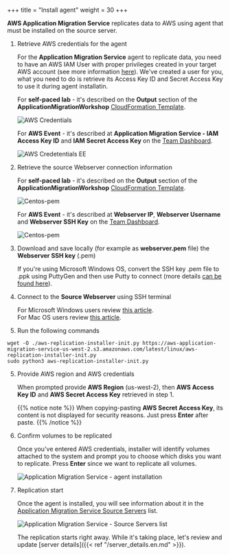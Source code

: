 +++
title = "Install agent"
weight = 30
+++

**AWS Application Migration Service** replicates data to AWS using agent that must be installed on the source server.

1. Retrieve AWS credentials for the agent

    For the **Application Migration Service** agent to replicate data, you need to have an AWS IAM User with proper privileges created in your target AWS account (see more information <a href="https://docs.aws.amazon.com/mgn/latest/ug/credentials.html">here</a>). We've created a user for you, what you need to do is retrieve its Access Key ID and Secret Access Key to use it during agent installatin.

    For **self-paced lab** - it's described on the **Output** section of the **ApplicationMigrationWorkshop** <a href="https://us-west-2.console.aws.amazon.com/cloudformation/home?region=us-west-2#/" target="_blank">CloudFormation Template</a>.

    ![AWS Credentials](/app_mig_serv/install_agent_credentials.en.png)    

    For **AWS Event** - it's described at **Application Migration Service - IAM Access Key ID** and **IAM Secret Access Key** on the <a href="https://dashboard.eventengine.run/dashboard" target="_blank">Team Dashboard</a>.    

    ![AWS Credetentials EE](/app_mig_serv/ee_credentials.en.png)

2. Retrieve the source Webserver connection  information

    For **self-paced lab** - it's described on the **Output** section of the **ApplicationMigrationWorkshop** <a href="https://us-west-2.console.aws.amazon.com/cloudformation/home?region=us-west-2#/" target="_blank">CloudFormation Template</a>.

    ![Centos-pem](/ce/webserver-self-paced-info.png)    

    For **AWS Event** - it's described at **Webserver IP**, **Webserver Username** and **Webserver SSH Key** on the <a href="https://dashboard.eventengine.run/dashboard" target="_blank">Team Dashboard</a>.

    ![Centos-pem](/ce/Centos-pem.png)

3. Download and save locally (for example as **webserver.pem** file) the **Webserver SSH key** (.pem) 

    If you're using Microsoft Windows OS, convert the SSH key .pem file to .ppk using PuttyGen and then use Putty to connect (more details <a href="https://docs.aws.amazon.com/AWSEC2/latest/UserGuide/putty.html" target="_blank">can be found here</a>).  

4. Connect to the **Source Webserver** using SSH terminal

    For Microsoft Windows users review <a href="https://docs.aws.amazon.com/AWSEC2/latest/UserGuide/putty.html" target="_blank">this article</a>.  
    For Mac OS users review <a href="https://docs.aws.amazon.com/quickstarts/latest/vmlaunch/step-2-connect-to-instance.html#sshclient" target="_blank">this article</a>.

5. Run the following commands

```shell
wget -O ./aws-replication-installer-init.py https://aws-application-migration-service-us-west-2.s3.amazonaws.com/latest/linux/aws-replication-installer-init.py
sudo python3 aws-replication-installer-init.py
```

5. Provide AWS region and AWS credentials

    When prompted provide **AWS Region** (us-west-2), then **AWS Access Key ID** and **AWS Secret Access Key** retrieved in step 1.

    {{% notice note %}}  When copying-pasting **AWS Secret Access Key**, its content is not displayed for security reasons. Just press **Enter** after paste.
{{% /notice %}}   

6. Confirm volumes to be replicated

    Once you've entered AWS credentials, installer will identify volumes attached to the system and prompt you to choose which disks you want to replicate. Press **Enter** since we want to replicate all volumes.

    ![Application Migration Service - agent installation](/app_mig_serv/install_agent.en.png)

7. Replication start

    Once the agent is installed, you will see information about it in the <a href="https://us-west-2.console.aws.amazon.com/mgn/home?region=us-west-2#/sourceServers">Application Migration Service Source Servers</a> list.

    ![Application Migration Service - Source Servers list](/app_mig_serv/source_servers.en.png)

    The replication starts right away. While it's taking place, let's review and update [server details]({{< ref "/server_details.en.md" >}}).

